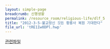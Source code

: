 ```yaml
--- 
layout: simple-page 
breadcrumb: 신행생활 
permalink: /resource_room/religious-life/dlf_5
title: "2012-3-5-불교정신 깃든 황룡사 복원 기대한다"
file_url: 'tRE1Iw0DPl.hwp'
--- 
```


[관련파일](/resource_room/religious-life/files/tRE1Iw0DPl.hwp)
